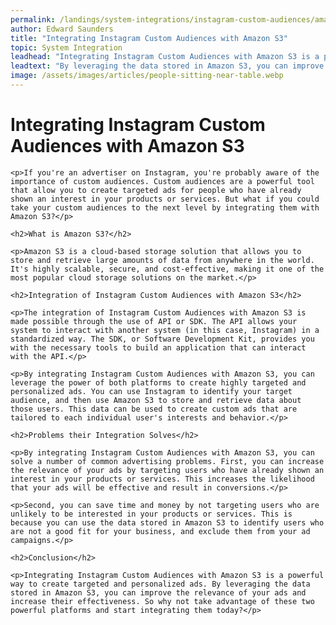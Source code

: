 ```yaml
---
permalink: /landings/system-integrations/instagram-custom-audiences/amazon-s3
author: Edward Saunders
title: "Integrating Instagram Custom Audiences with Amazon S3"
topic: System Integration
leadhead: "Integrating Instagram Custom Audiences with Amazon S3 is a powerful way to create targeted and personalized ads"
leadtext: "By leveraging the data stored in Amazon S3, you can improve the relevance of your ads and increase their effectiveness. So why not take advantage of these two powerful platforms and start integrating them today?"
image: /assets/images/articles/people-sitting-near-table.webp
---
```

<div class="arttext">	<h1>Integrating Instagram Custom Audiences with Amazon S3</h1>

	<p>If you're an advertiser on Instagram, you're probably aware of the importance of custom audiences. Custom audiences are a powerful tool that allow you to create targeted ads for people who have already shown an interest in your products or services. But what if you could take your custom audiences to the next level by integrating them with Amazon S3?</p>

	<h2>What is Amazon S3?</h2>

	<p>Amazon S3 is a cloud-based storage solution that allows you to store and retrieve large amounts of data from anywhere in the world. It's highly scalable, secure, and cost-effective, making it one of the most popular cloud storage solutions on the market.</p>

	<h2>Integration of Instagram Custom Audiences with Amazon S3</h2>

	<p>The integration of Instagram Custom Audiences with Amazon S3 is made possible through the use of API or SDK. The API allows your system to interact with another system (in this case, Instagram) in a standardized way. The SDK, or Software Development Kit, provides you with the necessary tools to build an application that can interact with the API.</p>

	<p>By integrating Instagram Custom Audiences with Amazon S3, you can leverage the power of both platforms to create highly targeted and personalized ads. You can use Instagram to identify your target audience, and then use Amazon S3 to store and retrieve data about those users. This data can be used to create custom ads that are tailored to each individual user's interests and behavior.</p>

	<h2>Problems their Integration Solves</h2>

	<p>By integrating Instagram Custom Audiences with Amazon S3, you can solve a number of common advertising problems. First, you can increase the relevance of your ads by targeting users who have already shown an interest in your products or services. This increases the likelihood that your ads will be effective and result in conversions.</p>

	<p>Second, you can save time and money by not targeting users who are unlikely to be interested in your products or services. This is because you can use the data stored in Amazon S3 to identify users who are not a good fit for your business, and exclude them from your ad campaigns.</p>

	<h2>Conclusion</h2>

	<p>Integrating Instagram Custom Audiences with Amazon S3 is a powerful way to create targeted and personalized ads. By leveraging the data stored in Amazon S3, you can improve the relevance of your ads and increase their effectiveness. So why not take advantage of these two powerful platforms and start integrating them today?</p>

</div>